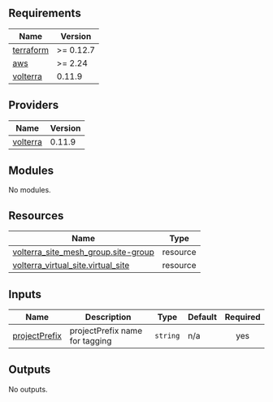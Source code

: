 <!-- BEGIN_TF_DOCS -->
## Requirements

| Name | Version |
|------|---------|
| <a name="requirement_terraform"></a> [terraform](#requirement\_terraform) | >= 0.12.7 |
| <a name="requirement_aws"></a> [aws](#requirement\_aws) | >= 2.24 |
| <a name="requirement_volterra"></a> [volterra](#requirement\_volterra) | 0.11.9 |

## Providers

| Name | Version |
|------|---------|
| <a name="provider_volterra"></a> [volterra](#provider\_volterra) | 0.11.9 |

## Modules

No modules.

## Resources

| Name | Type |
|------|------|
| [volterra_site_mesh_group.site-group](https://registry.terraform.io/providers/volterraedge/volterra/0.11.9/docs/resources/site_mesh_group) | resource |
| [volterra_virtual_site.virtual_site](https://registry.terraform.io/providers/volterraedge/volterra/0.11.9/docs/resources/virtual_site) | resource |

## Inputs

| Name | Description | Type | Default | Required |
|------|-------------|------|---------|:--------:|
| <a name="input_projectPrefix"></a> [projectPrefix](#input\_projectPrefix) | projectPrefix name for tagging | `string` | n/a | yes |

## Outputs

No outputs.
<!-- END_TF_DOCS -->